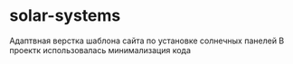 # solar-systems
Адаптвная верстка шаблона сайта по установке солнечных панелей
В проектк использовалась минимализация кода
